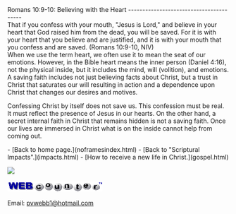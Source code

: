  <head> <title>(PVW) Romans 10:9-10: Believing with the Heart</title> <meta content="IE=9" http-equiv="X-UA-Compatible"></meta> <link href="css/page_style.css" rel="stylesheet" type="text/css"></link> </head><body><div class="page_style"> Romans 10:9-10: Believing with the Heart
----------------------------------------

<div class="p">That if you confess with your mouth, "Jesus is Lord," and believe in your heart that God raised him from the dead, you will be saved. For it is with your heart that you believe and are justified, and it is with your mouth that you confess and are saved. (Romans 10:9-10, NIV)

</div>When we use the term heart, we often use it to mean the seat of our emotions. However, in the Bible heart means the inner person (Daniel 4:16), not the physical inside, but it includes the mind, will (volition), and emotions. A saving faith includes not just believing facts about Christ, but a trust in Christ that saturates our will resulting in action and a dependence upon Christ that changes our desires and motives.

Confessing Christ by itself does not save us. This confession must be real. It must reflect the presence of Jesus in our hearts. On the other hand, a secret internal faith in Christ that remains hidden is not a saving faith. Once our lives are immersed in Christ what is on the inside cannot help from coming out.

 </div>- [Back to home page.](noframesindex.html)
- [Back to "Scriptural Impacts".](impacts.html)
- [How to receive a new life in Christ.](gospel.html)
 
![](http://counter.digits.com/wc/-d/4/pvwebb)

[![digits](images/wc-03.gif)](http://www.digits.com/)

Email: [pvwebb1@hotmail.com](mailto:pvwebb1@hotmail.com)

 
